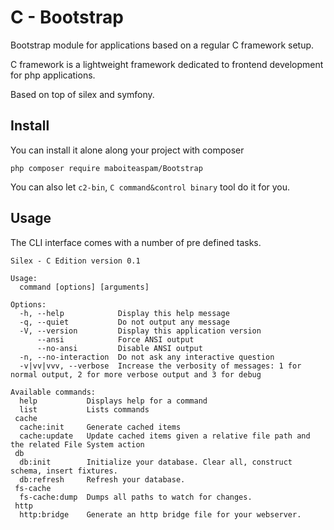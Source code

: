 # C - Bootstrap

Bootstrap module for applications based on a regular C framework setup.

C framework is a lightweight framework dedicated to frontend development for php applications.

Based on top of silex and symfony.

## Install

You can install it alone along your project with composer

```
php composer require maboiteaspam/Bootstrap
```

You can also let `c2-bin`, `C command&control binary` tool do it for you.

## Usage

The CLI interface comes with a number of pre defined tasks.

```
Silex - C Edition version 0.1

Usage:
  command [options] [arguments]

Options:
  -h, --help            Display this help message
  -q, --quiet           Do not output any message
  -V, --version         Display this application version
      --ansi            Force ANSI output
      --no-ansi         Disable ANSI output
  -n, --no-interaction  Do not ask any interactive question
  -v|vv|vvv, --verbose  Increase the verbosity of messages: 1 for normal output, 2 for more verbose output and 3 for debug

Available commands:
  help           Displays help for a command
  list           Lists commands
 cache
  cache:init     Generate cached items
  cache:update   Update cached items given a relative file path and the related File System action
 db
  db:init        Initialize your database. Clear all, construct schema, insert fixtures.
  db:refresh     Refresh your database.
 fs-cache
  fs-cache:dump  Dumps all paths to watch for changes.
 http
  http:bridge    Generate an http bridge file for your webserver.

```
